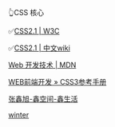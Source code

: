 👆CSS 核心

✅[CSS2.1 | W3C](https://www.w3.org/TR/CSS2/)

✅[CSS2.1 | 中文wiki](https://www.w3.org/html/ig/zh/wiki/CSS2)

[Web 开发技术
| MDN](https://developer.mozilla.org/zh-CN/docs/Web)

[WEB前端开发 » CSS3参考手册](http://caibaojian.com/css3/)

[张鑫旭-鑫空间-鑫生活](https://www.zhangxinxu.com/wordpress/)

[winter](https://www.cnblogs.com/winter-cn/)